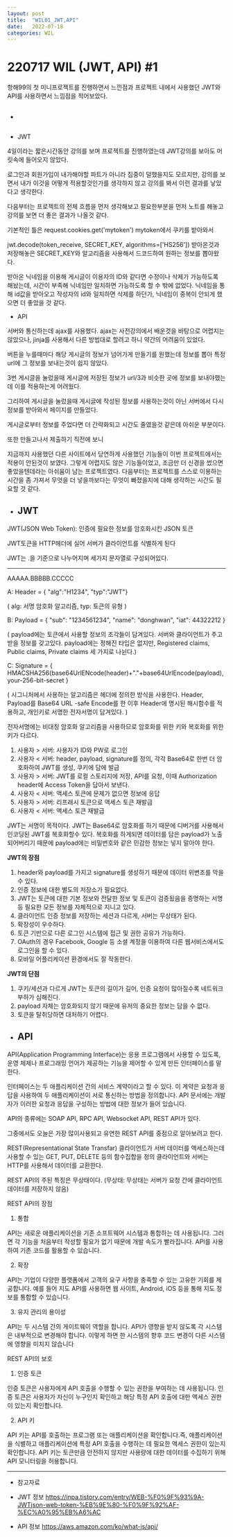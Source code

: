 ```yaml
---
layout: post
title:  "WIL01_JWT,API"
date:   2022-07-18
categories: WIL
---
```


# 220717 WIL (JWT, API) #1

항해99의 첫 미니프로젝트를 진행하면서 느낀점과 프로젝트 내에서 사용했던 JWT와 API를 사용하면서 느낌점을 적어보았다.
- <h2></h2>

- JWT

4일이라는 짧은시간동안 강의를 보며 프로젝트를 진행하였는데 JWT강의를 보아도 머릿속에 들어오지 않았다.

로그인과 회원가입이 내가해야할 파트가 아니라 집중이 덜했을지도 모르지만, 강의를 보면서 내가 이것을 어떻게 적용할것인가를 생각하지 않고 강의를 봐서 이런 결과를 낳았다고 생각한다. 

다음부터는 프로젝트의 전체 흐름을 먼저 생각해보고 필요한부분을 먼저 노트를 해놓고 강의를 보면 더 좋은 결과가 나올것 같다.

기본적인 틀은 request.cookies.get('mytoken') mytoken에서 쿠키를 받아와서 

jwt.decode(token_receive, SECRET_KEY, algorithms=['HS256'])  받아온것과 저장해놓은 SECRET_KEY와 알고리즘을 사용해서 드코드하여 원하는 정보를 뽑아왔다.

받아온 닉네임을 이용해 게시글이 이용자의 ID와 같다면 수정이나 삭제가 가능하도록 해놨는데, 시간이 부족해 닉네임만 일치하면 가능하도록 할 수 밖에 없었다. 닉네임을 통해 id값을 받아오고 작성자의 id와 일치하면 삭제를 하던가, 닉네임이 중복이 안되게 했으면 더 좋았을 것 같다.


- API

서버와 통신하는데 ajax를 사용했다. ajax는 사전강의에서 배운것을 바탕으로 어렵지는 않았으나, jinja를 사용해서 다른 방법대로 할려고 하니 약간의 어려움이 있었다. 

버튼을 누를때마다 해당 게시글의 정보가 넘어가게 만들기를 원했는데 정보를 뽑아 특정 url에 그 정보를 보내는것이 쉽지 않았다.

3번 게시글을 눌렀을때 게시글에 저장된 정보가 url/3과 비슷한 곳에 정보를 보내야했는데 이를 적용하는게 어려웠다.

그리하여 게시글을 눌렀을때 게시글에 작성된 정보를 사용하는것이 아닌 서버에서 다시 정보를 받아와서 페이지를 만들었다.

게시글로부터 정보를 주었다면 더 간략화되고 시간도 줄였을것 같은데 아쉬운 부분이다.

또한 만들고나서 제출하기 직전에 보니

지금까지 사용했던 다른 사이트에서 당연하게 사용했던 기능들이 이번 프로젝트에서는 적용이 안된것이 보였다. 그렇게 어렵지도 않은 기능들이었고, 조금만 더 신경을 썼으면 좋았을텐데라는 아쉬움이 남는 프로젝트였다. 다음부터는 프로젝트를 스스로 이용하는 시간을 좀 가져서 무엇을 더 넣을까보다는 무엇이 빠졌을지에 대해 생각하는 시간도 필요할 것 같다.

- <h2>JWT</h2>

JWT(JSON Web Token): 인증에 필요한 정보를 암호화시킨 JSON 토큰

JWT토큰을 HTTP헤더에 실어 서버가 클라이언트를 식별하게 된다

JWT는 .을 기준으로 나누어지며 세가지 문자열로 구성되어있다.

<hr>

AAAAA.BBBBB.CCCCC

A: Header = { "alg":"H1234", "typ":"JWT"} 

( alg: 서명 암호화 알고리즘, typ: 토큰의 유형 )

B: Payload = { "sub": "1234561234", "name": "donghwan", "iat": 44322212 }

( payload에는 토큰에서 사용할 정보의 조각들이 담겨있다. 서버와 클라이언트가 주고받을 정보를 갖고있다.
    payload에는 정해진 타입은 없지만, Registered claims, Public claims, Private claims 세 가지로 나뉜다.)

C: Signature = { HMACSHA256(base64UrlENcode(header)+"."+base64UrlEncode(payload),your-256-bit-secret }

( 시그니처에서 사용하는 알고리즘은 헤더에 정의한 방식을 사용한다. Header, Payload를 Base64 URL -safe Encode를 한 이후 Header에 명시된 해시함수를 적용하고, 개인키로 서명한 전자서명이 담겨있다. )

전자서명에는 비대칭 암호화 알고리즘을 사용하므로 암호화를 위한 키와 복호화를 위한 키가 다르다.

1. 사용자 > 서버: 사용자가 ID와 PW로 로그인
2. 사용자 < 서버: header, payload, signature를 정의, 각각 Base64로 한번 더 암호화하여 JWT를 생성, 쿠키에 담에 발급
3. 사용자 > 서버: JWT를 로컬 스토리지에 저장, API를 요청, 이때 Authorization header에 Access Token을 담아서 보낸다.
4. 사용자 < 서버: 액세스 토큰에 문제가 없으면 정보에 응답
5. 사용자 > 서버: 리프래시 토큰으로 액세스 토큰 재발급
6. 사용자 < 서버: 액세스 토큰 재발급

JWT는 서명이 목적이다.
JWT는 Base64로 암호화를 하기 때문에 디버거를 사용해서 인코딩된 JWT를 복호화할수 있다.
복호화를 하게되면 데이터를 담은 payload가 노출되어버리기 때문에 payload에는 비밀번호와 같은 민감한 정보는 넣지 말아야 한다.

<b>JWT의 장점</b>

1. header와 payload를 가지고 signature를 생성하기 때문에 데이터 위변조를 막을수 있다.
2. 인증 정보에 대한 별도의 저장소가 필요없다.
3. JWT는 토큰에 대한 기본 정보와 전달한 정보 및 토큰이 검증됬음을 증명하는 서명 등 필요한 모든 정보를 자체적으로 지니고 있다.
4. 클라이언트 인증 정보를 저장하는 세션과 다르게, 서버는 무상태가 된다.
5. 확장성이 우수하다.
6. 토큰 기반으로 다른 로그인 시스템에 접근 및 권한 공유가 가능하다.
7. OAuth의 경우 Facebook, Google 등 소셜 계정을 이용하여 다른 웹서비스에서도 로그인을 할 수 있다.
8. 모바일 어플리케이션 환경에서도 잘 작동한다.

<b>JWT의 단점</b>

1. 쿠키/세션과 다르게 JWT는 토큰의 길이가 길어, 인증 요청이 많아질수록 네트워크 부하가 심해진다.
2. payload 자체는 암호화되지 않기 때문에 유저의 중요한 정보는 담을 수 없다.
3. 토큰을 탈취당하면 대처하기 어렵다.

- <h2>API</h2>

API(Application Programming Interface)는 응용 프로그램에서 사용할 수 있도록, 운영 체제나 프로그래밍 언어가 제공하는 기능을 제어할 수 있게 만든 인터페이스를 말한다.

인터페이스는 두 애플리케이션 간의 서비스 계약이라고 할 수 있다.
이 계약은 요청과 응답을 사용하여 두 애플리케이션이 서로 통신하는 방법을 정의합니다.
API 문서에는 개발자가 이러한 요청과 응답을 구성하는 방법에 대한 정보가 들어 있습니다.


API의 종류에는 SOAP API, RPC API, Websocket API, REST API가 있다.

그중에서도 오늘은 가장 많이사용되고 유연한 REST API를 중점으로 알아보려고 한다.

REST(Representational State Transfar) 클라이언트가 서버 데이터를 액세스하는데 사용할 수 있는 GET, PUT, DELETE 등의 함수집합을 정의
클라이언트와 서버는 HTTP를 사용해서 데이터를 교환한다.

REST API의 주된 특징은 무상태이다.
(무상태: 무상태는 서버가 요청 간에 클라이언트 데이터를 저장하지 않음)

REST API의 장점

1. 통합 

API는 새로운 애플리케이션을 기존 소프트웨어 시스템과 통합하는 데 사용됩니다. 그러면 각 기능을 처음부터 작성할 필요가 없기 때문에 개발 속도가 빨라집니다. API를 사용하여 기존 코드를 활용할 수 있습니다.

2. 확장

API는 기업이 다양한 플랫폼에서 고객의 요구 사항을 충족할 수 있는 고유한 기회를 제공합니다. 예를 들어 지도 API를 사용하면 웹 사이트, Android, iOS 등을 통해 지도 정보를 통합할 수 있습니다.

3. 유지 관리의 용이성

API는 두 시스템 간의 게이트웨이 역할을 합니다. API가 영향을 받지 않도록 각 시스템은 내부적으로 변경해야 합니다. 이렇게 하면 한 시스템의 향후 코드 변경이 다른 시스템에 영향을 미치지 않습니다

REST API의 보호

1. 인증 토큰 

인증 토큰은 사용자에게 API 호출을 수행할 수 있는 권한을 부여하는 데 사용됩니다. 인증 토큰은 사용자가 자신이 누구인지 확인하고 해당 특정 API 호출에 대한 액세스 권한이 있는지 확인합니다.

2. API 키 

API 키는 API를 호출하는 프로그램 또는 애플리케이션을 확인합니다.즉, 애플리케이션을 식별하고 애플리케이션에 특정 API 호출을 수행하는 데 필요한 액세스 권한이 있는지 확인합니다. API 키는 토큰만큼 안전하지 않지만 사용량에 대한 데이터를 수집하기 위해 API 모니터링을 허용합니다.

<hr>

- 참고자료

- JWT 정보
https://inpa.tistory.com/entry/WEB-%F0%9F%93%9A-JWTjson-web-token-%EB%9E%80-%F0%9F%92%AF-%EC%A0%95%EB%A6%AC
- API 정보
https://aws.amazon.com/ko/what-is/api/
